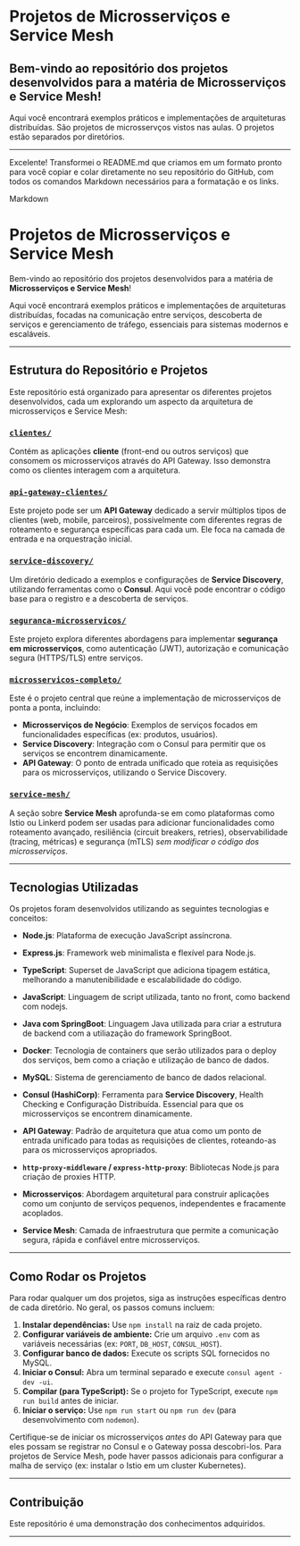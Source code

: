 # Projetos de Microsserviços e Service Mesh
## Bem-vindo ao repositório dos projetos desenvolvidos para a matéria de Microsserviços e Service Mesh!

Aqui você encontrará exemplos práticos e implementações de arquiteturas distribuídas. 
São projetos de microsservços vistos nas aulas. O projetos estão separados por diretórios.

___

Excelente! Transformei o README.md que criamos em um formato pronto para você copiar e colar diretamente no seu repositório do GitHub, com todos os comandos Markdown necessários para a formatação e os links.

Markdown

# Projetos de Microsserviços e Service Mesh

Bem-vindo ao repositório dos projetos desenvolvidos para a matéria de **Microsserviços e Service Mesh**!

Aqui você encontrará exemplos práticos e implementações de arquiteturas distribuídas, focadas na comunicação entre serviços, descoberta de serviços e gerenciamento de tráfego, essenciais para sistemas modernos e escaláveis.

---

## Estrutura do Repositório e Projetos

Este repositório está organizado para apresentar os diferentes projetos desenvolvidos, cada um explorando um aspecto da arquitetura de microsserviços e Service Mesh:

### [**`clientes/`**](clientes/)
Contém as aplicações **cliente** (front-end ou outros serviços) que consomem os microsserviços através do API Gateway. Isso demonstra como os clientes interagem com a arquitetura.


### [**`api-gateway-clientes/`**](api-gateway-clientes/)
Este projeto pode ser um **API Gateway** dedicado a servir múltiplos tipos de clientes (web, mobile, parceiros), possivelmente com diferentes regras de roteamento e segurança específicas para cada um. Ele foca na camada de entrada e na orquestração inicial.



### [**`service-discovery/`**](service-discovery/)
Um diretório dedicado a exemplos e configurações de **Service Discovery**, utilizando ferramentas como o **Consul**. Aqui você pode encontrar o código base para o registro e a descoberta de serviços.


### [**`seguranca-microsservicos/`**](seguranca-microsservicos/)
Este projeto explora diferentes abordagens para implementar **segurança em microsserviços**, como autenticação (JWT), autorização e comunicação segura (HTTPS/TLS) entre serviços.


### [**`microsservicos-completo/`**](microsservicos-completo/)
Este é o projeto central que reúne a implementação de microsserviços de ponta a ponta, incluindo:
* **Microsserviços de Negócio**: Exemplos de serviços focados em funcionalidades específicas (ex: produtos, usuários).
* **Service Discovery**: Integração com o Consul para permitir que os serviços se encontrem dinamicamente.
* **API Gateway**: O ponto de entrada unificado que roteia as requisições para os microsserviços, utilizando o Service Discovery.


### [**`service-mesh/`**](service-mesh/)
A seção sobre **Service Mesh** aprofunda-se em como plataformas como Istio ou Linkerd podem ser usadas para adicionar funcionalidades como roteamento avançado, resiliência (circuit breakers, retries), observabilidade (tracing, métricas) e segurança (mTLS) *sem modificar o código dos microsserviços*.

---

## Tecnologias Utilizadas

Os projetos foram desenvolvidos utilizando as seguintes tecnologias e conceitos:

* **Node.js**: Plataforma de execução JavaScript assíncrona.
* **Express.js**: Framework web minimalista e flexível para Node.js.
* **TypeScript**: Superset de JavaScript que adiciona tipagem estática, melhorando a manutenibilidade e escalabilidade do código.

* **JavaScript**: Linguagem de script utilizada, tanto no front, como backend com nodejs.

* **Java com SpringBoot**: Linguagem Java utilizada para criar a estrutura de backend com a utiliazação do framework SpringBoot.

* **Docker**: Tecnologia de containers que serão utilizados para o deploy dos serviços, bem como a criação e utilização de banco de dados.

* **MySQL**: Sistema de gerenciamento de banco de dados relacional.
* **Consul (HashiCorp)**: Ferramenta para **Service Discovery**, Health Checking e Configuração Distribuída. Essencial para que os microsserviços se encontrem dinamicamente.
* **API Gateway**: Padrão de arquitetura que atua como um ponto de entrada unificado para todas as requisições de clientes, roteando-as para os microsserviços apropriados.

* **`http-proxy-middleware` / `express-http-proxy`**: Bibliotecas Node.js para criação de proxies HTTP.
* **Microsserviços**: Abordagem arquitetural para construir aplicações como um conjunto de serviços pequenos, independentes e fracamente acoplados.


* **Service Mesh**: Camada de infraestrutura que permite a comunicação segura, rápida e confiável entre microsserviços.

---

## Como Rodar os Projetos

Para rodar qualquer um dos projetos, siga as instruções específicas dentro de cada diretório. No geral, os passos comuns incluem:

1.  **Instalar dependências:** Use `npm install` na raiz de cada projeto.
2.  **Configurar variáveis de ambiente:** Crie um arquivo `.env` com as variáveis necessárias (ex: `PORT`, `DB_HOST`, `CONSUL_HOST`).
3.  **Configurar banco de dados:** Execute os scripts SQL fornecidos no MySQL.
4.  **Iniciar o Consul:** Abra um terminal separado e execute `consul agent -dev -ui`.
5.  **Compilar (para TypeScript):** Se o projeto for TypeScript, execute `npm run build` antes de iniciar.
6.  **Iniciar o serviço:** Use `npm run start` ou `npm run dev` (para desenvolvimento com `nodemon`).

Certifique-se de iniciar os microsserviços *antes* do API Gateway para que eles possam se registrar no Consul e o Gateway possa descobri-los. Para projetos de Service Mesh, pode haver passos adicionais para configurar a malha de serviço (ex: instalar o Istio em um cluster Kubernetes).

---

## Contribuição

Este repositório é uma demonstração dos conhecimentos adquiridos. 

---